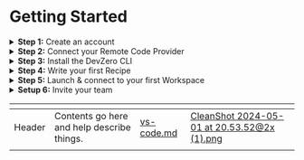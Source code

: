 # Getting Started

<details>

<summary><strong>Step 1:</strong> Create an account</summary>

Head to [devzero.io/dashboard](https://devzero.io/dashboard) and create your account using the authentication provider of your choice.&#x20;

</details>

<details>

<summary><strong>Step 2:</strong> Connect your Remote Code Provider</summary>

We currently only support GitHub as a code provider for DevZero workspaces. BitBucket and GitLab support are coming soon! \
\
If you only plan to work with Public Repositories, you do not need to enable our GitHub integration. However, if you'd like to work with private repositories from within a DevZero workspace you'll need to head to [https://www.devzero.io/dashboard/settings/personal#git-providers](https://www.devzero.io/dashboard/settings/personal#git-providers) and complete the installation steps.&#x20;

</details>

<details>

<summary><strong>Step 3:</strong> Install the DevZero CLI</summary>

[cli-installation.md](../../references/cli-installation.md "mention")

</details>

<details>

<summary><strong>Step 4:</strong> Write your first Recipe</summary>

[create-your-first-recipe.md](create-your-first-recipe.md "mention")

</details>

<details>

<summary><strong>Step 5:</strong> Launch &#x26; connect to your first Workspace</summary>

[launch-your-first-workspace.md](launch-your-first-workspace.md "mention")

</details>

<details>

<summary><strong>Setup 6:</strong> Invite your team</summary>

[inviting-teammates.md](inviting-teammates.md "mention")

</details>



<table data-card-size="large" data-view="cards"><thead><tr><th></th><th></th><th data-hidden data-card-target data-type="content-ref"></th><th data-hidden data-card-cover data-type="files"></th></tr></thead><tbody><tr><td>Header</td><td>Contents go here and help describe things.</td><td><a href="../../troubleshooting/vs-code.md">vs-code.md</a></td><td><a href="../../.gitbook/assets/CleanShot 2024-05-01 at 20.53.52@2x (1).png">CleanShot 2024-05-01 at 20.53.52@2x (1).png</a></td></tr><tr><td></td><td></td><td></td><td></td></tr></tbody></table>
